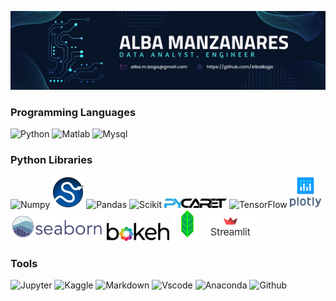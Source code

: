 ![banner](https://github.com/AlbaBoga/AlbaBoga/blob/main/banner.png)

### Programming Languages

<img src="https://cdn.jsdelivr.net/gh/devicons/devicon/icons/python/python-original-wordmark.svg" alt="Python" width="50">    <img src="https://cdn.jsdelivr.net/gh/devicons/devicon/icons/matlab/matlab-original.svg" alt="Matlab" width="50">    <img src="https://cdn.jsdelivr.net/gh/devicons/devicon/icons/mysql/mysql-original-wordmark.svg" alt="Mysql" width="50">

### Python Libraries

<img src="https://cdn.jsdelivr.net/gh/devicons/devicon/icons/numpy/numpy-original-wordmark.svg" alt="Numpy" width="70">    <img src="https://github.com/AlbaBoga/AlbaBoga/blob/main/SCIPY_2.svg" alt="Scipy" width="50">    <img src="https://cdn.jsdelivr.net/gh/devicons/devicon/icons/pandas/pandas-original-wordmark.svg" alt="Pandas" width="50">    <img src="https://upload.wikimedia.org/wikipedia/commons/0/05/Scikit_learn_logo_small.svg" alt="Scikit" width="100">    <img src="https://github.com/AlbaBoga/AlbaBoga/blob/main/logo.png" alt="Pycaret" width="100">     <img src="https://cdn.jsdelivr.net/gh/devicons/devicon/icons/tensorflow/tensorflow-original.svg" alt="TensorFlow" width="50">    <img src="https://github.com/AlbaBoga/AlbaBoga/blob/main/plot_ly-official.svg" alt="Plotly" width="50">    <img src="https://github.com/AlbaBoga/AlbaBoga/blob/main/logo-wide-lightbg.svg" alt="Seaborn" width="150">    <img src="https://github.com/AlbaBoga/AlbaBoga/blob/main/bokeh-logo.svg" alt="Bokeh" width="100">    <img src="https://github.com/AlbaBoga/AlbaBoga/blob/main/folium_logo.jpg" alt="Folium" width="50">    <img src="https://github.com/AlbaBoga/AlbaBoga/blob/main/streamlit-logo-primary-colormark-darktext.png" alt="Streamlit" width="80">

### Tools

<img src="https://cdn.jsdelivr.net/gh/devicons/devicon/icons/jupyter/jupyter-original-wordmark.svg" alt="Jupyter" width="50">    <img src="https://cdn.jsdelivr.net/gh/devicons/devicon/icons/kaggle/kaggle-original-wordmark.svg" alt="Kaggle" width="50">    <img src="https://cdn.jsdelivr.net/gh/devicons/devicon/icons/markdown/markdown-original.svg" alt="Markdown" width="50">    <img src="https://cdn.jsdelivr.net/gh/devicons/devicon/icons/vscode/vscode-original-wordmark.svg" alt="Vscode" width="50">    <img src="https://cdn.jsdelivr.net/gh/devicons/devicon/icons/anaconda/anaconda-original-wordmark.svg" alt="Anaconda" width="50">    <img src="https://cdn.jsdelivr.net/gh/devicons/devicon/icons/github/github-original-wordmark.svg" alt="Github" width="50">
          
          
          
          
          
